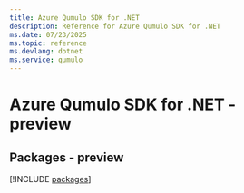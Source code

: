 ```yaml
---
title: Azure Qumulo SDK for .NET
description: Reference for Azure Qumulo SDK for .NET
ms.date: 07/23/2025
ms.topic: reference
ms.devlang: dotnet
ms.service: qumulo
---
```

# Azure Qumulo SDK for .NET - preview
## Packages - preview
[!INCLUDE [packages](qumulo-index.md)]